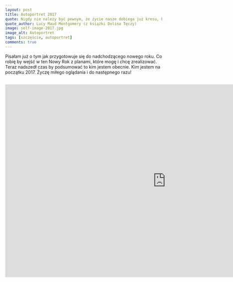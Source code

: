 ```yaml
---
layout: post
title: Autoportret 2017
quote: Nigdy nie należy być pewnym, że życie nasze dobiega już kresu, bo kiedy nam się nawet zdaje, że los skończył pisać swą historię, to gdy odwracamy stronice księgi naszego życia, widzimy ze zdziwieniem świeżo napisany rozdział.
quote_author: Lucy Maud Montgomery (z książki Dolina Tęczy)
image: self-image-2017.jpg
image_alt: Autoportret
tags: [szczęście, autoportret]
comments: true
---
```


Pisałam już o tym jak przygotowuje się do nadchodzącego nowego roku. Co robię by wejść w ten Nowy Rok z planami, które mogę i chcę zrealizować. Teraz nadszedł czas by podsumować to kim jestem obecnie. Kim jestem na początku 2017. Życzę miłego oglądania i do następnego razu!

<!--break-->
<br>

<iframe width="1030" height="620" src="https://www.youtube.com/embed/Dv-bUBzeTX4" frameborder="0" allowfullscreen></iframe>
